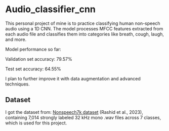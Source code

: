 # Audio_classifier_cnn

This personal project of mine is to practice classifying human non-speech audio using a 1D CNN. The model processes MFCC features extracted from each audio file and classifies them into categories like breath, cough, laugh, and more. 


Model performance so far:


Validation set accuracy: 79.57%


Test set accuracy: 64.55%


I plan to further improve it with data augmentation and advanced techniques.

## Dataset
I got the dataset from: [Nonspeech7k dataset](https://zenodo.org/records/6967442) (Rashid et al., 2023), containing 7,014 strongly labeled 32 kHz mono .wav files across 7 classes, which is used for this project.
